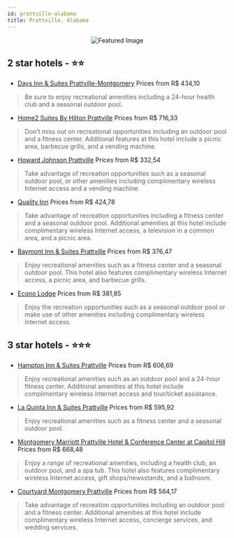 ```yaml
---
id: prattville-alabama
title: Prattville, Alabama
---
```


<center><img src="https://i.travelapi.com/hotels/1000000/860000/851300/851222/ec55db69_z.jpg" alt="Featured Image" /></center>


##  2 star hotels - ⭐️⭐️

-    [Days Inn & Suites Prattville-Montgomery](https://us.hurb.com/hotels/prattville/days-inn-suites-prattville-montgomery-JNP-JP112714?cmp=18055) Prices from R$ 434,10
   > Be sure to enjoy recreational amenities including a 24-hour health club and a seasonal outdoor pool.
-    [Home2 Suites By Hilton Prattville](https://us.hurb.com/hotels/prattville/home2-suites-by-hilton-prattville-JNP-JP02701Z?cmp=18055) Prices from R$ 716,33
   > Don't miss out on recreational opportunities including an outdoor pool and a fitness center. Additional features at this hotel include a picnic area, barbecue grills, and a vending machine.
-    [Howard Johnson Prattville](https://us.hurb.com/hotels/prattville/howard-johnson-prattville-JNP-JP043651?cmp=18055) Prices from R$ 332,54
   > Take advantage of recreation opportunities such as a seasonal outdoor pool, or other amenities including complimentary wireless Internet access and a vending machine.
-    [Quality Inn](https://us.hurb.com/hotels/prattville/quality-inn-JNP-JP982202?cmp=18055) Prices from R$ 424,78
   > Take advantage of recreation opportunities including a fitness center and a seasonal outdoor pool. Additional amenities at this hotel include complimentary wireless Internet access, a television in a common area, and a picnic area.
-    [Baymont Inn & Suites Prattville](https://us.hurb.com/hotels/prattville/baymont-inn-suites-prattville-JNP-JP485136?cmp=18055) Prices from R$ 376,47
   > Enjoy recreational amenities such as a fitness center and a seasonal outdoor pool. This hotel also features complimentary wireless Internet access, a picnic area, and barbecue grills.
-    [Econo Lodge](https://us.hurb.com/hotels/prattville/econo-lodge-JNP-JP036786?cmp=18055) Prices from R$ 381,85
   > Enjoy the recreation opportunities such as a seasonal outdoor pool or make use of other amenities including complimentary wireless Internet access.

##  3 star hotels - ⭐️⭐️⭐️

-    [Hampton Inn & Suites Prattville](https://us.hurb.com/hotels/prattville/hampton-inn-suites-prattville-JNP-JP036795?cmp=18055) Prices from R$ 606,69
   > Enjoy recreational amenities such as an outdoor pool and a 24-hour fitness center. Additional amenities at this hotel include complimentary wireless Internet access and tour/ticket assistance.
-    [La Quinta Inn & Suites Prattville](https://us.hurb.com/hotels/prattville/la-quinta-inn-suites-prattville-JNP-JP095310?cmp=18055) Prices from R$ 595,92
   > Enjoy recreational amenities such as a fitness center and a seasonal outdoor pool.
-    [Montgomery Marriott Prattville Hotel & Conference Center at Capitol Hill](https://us.hurb.com/hotels/prattville/montgomery-marriott-prattville-hotel-conference-center-at-capitol-hill-JNP-JP431692?cmp=18055) Prices from R$ 668,48
   > Enjoy a range of recreational amenities, including a health club, an outdoor pool, and a spa tub. This hotel also features complimentary wireless Internet access, gift shops/newsstands, and a ballroom.
-    [Courtyard Montgomery Prattville](https://us.hurb.com/hotels/prattville/courtyard-montgomery-prattville-JNP-JP759750?cmp=18055) Prices from R$ 564,17
   > Take advantage of recreation opportunities including an outdoor pool and a fitness center. Additional amenities at this hotel include complimentary wireless Internet access, concierge services, and wedding services.
